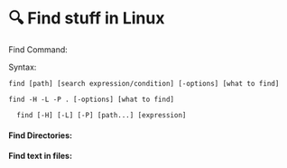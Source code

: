 # 🔍 Find stuff in Linux

Find Command:

Syntax:

`find [path] [search expression/condition] [-options] [what to find]`





`find -H -L -P . [-options] [what to find]`



```
  find [-H] [-L] [-P] [path...] [expression]
```

#### Find Directories:





#### Find text in files:
